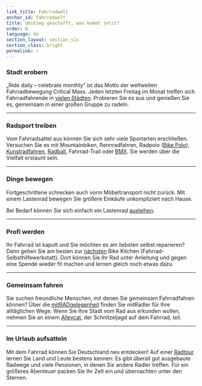 ```yaml
---
link_title: Fahrradwelt
anchor_id: fahrradwelt
title: Umstieg geschafft, was kommt jetzt?
order: 6
language: de
section_layout: section_six
section_class: bright
permalink: /
---
```


### Stadt erobern
„Ride daily – celebrate monthly“ ist das Motto der weltweiten Fahrradbewegung Critical Mass. Jeden letzten Freitag im Monat treffen sich Fahrradfahrende in [vielen Städten](http://itstartedwithafight.de/critical-mass-deutschland/). Probieren Sie es aus und genießen Sie es, gemeinsam in einer großen Gruppe zu radeln.

***

### Radsport treiben
Vom Fahrradsattel aus können Sie sich sehr viele Sportarten erschließen.  Versuchen Sie es mit Mountainbiken, Rennradfahren, Radpolo ([Bike Polo](https://de.wikipedia.org/wiki/Radpolo)), [Kunstradfahren](https://de.wikipedia.org/wiki/Kunstradfahren), [Radball](https://de.wikipedia.org/wiki/Radball), Fahrrad-Trail oder [BMX](https://de.wikipedia.org/wiki/BMX). Sie werden über die Vielfalt erstaunt sein.

***

### Dinge bewegen
Fortgeschrittene schrecken auch vorm Möbeltransport nicht zurück. Mit einem Lastenrad bewegen Sie größere Einkäufe unkompliziert nach Hause.

Bei Bedarf können Sie sich einfach ein Lastenrad [ausleihen](http://cargobike.jetzt/sharing-angebote/).

***

### Profi werden
Ihr Fahrrad ist kaputt und Sie möchten es am liebsten selbst reparieren? Dann gehen Sie am besten zur [nächsten](http://www.heureux-cyclage.org/Les-ateliers-velo-dans-le-monde.html?lang=en) Bike Kitchen (Fahrrad-Selbsthilfewerkstatt). Dort können Sie Ihr Rad unter Anleitung und gegen eine Spende wieder fit machen und lernen gleich noch etwas dazu.

***

### Gemeinsam fahren
Sie suchen freundliche Menschen, mit denen Sie gemeinsam Fahrradfahren können? Über die [mitRADgelegenheit](http://mitradgelegenheit.org/die-mitradgelegenheit/) finden Sie mitRadler für Ihre alltäglichen Wege. Wenn Sie Ihre Stadt  vom Rad aus erkunden wollen, nehmen Sie an einem [Alleycat](https://de.wikipedia.org/wiki/Alleycat), der Schnitzeljagd auf dem Fahrrad, teil.

***

### Im Urlaub aufsatteln
Mit dem Fahrrad können Sie Deutschland neu entdecken! Auf einer [Radtour](http://www.adfc.de/ausruestung/checkliste-fuer-den-fahrradurlaub) lernen Sie Land und Leute bestens kennen: Es gibt überall gut ausgebaute Radwege und viele Pensionen, in denen Sie andere Radler treffen. Für ein größeres Abenteuer packen Sie Ihr Zelt ein und übernachten unter den Sternen.
